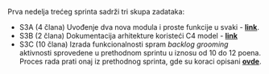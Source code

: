 Prva nedelja trećeg sprinta sadrži tri skupa zadataka:

- S3A (4 člana) Uvođenje dva nova modula i proste funkcije u svaki - **[link](https://github.com/psw-ftn/supportive-information/blob/master/s3/w1/s3a-modules.md)**.
- S3B (2 člana) Dokumentacija arhitekture koristeći C4 model - **[link](https://github.com/psw-ftn/supportive-information/blob/master/s3/w1/s3b-c4-model.md)**
- S3C (10 člana) Izrada funkcionalnosti spram *backlog grooming* aktivnosti sprovedene u prethodnom sprintu u iznosu od 10 do 12 poena. Proces rada prati onaj iz prethodnog sprinta, gde su koraci opisani **[ovde](https://github.com/psw-ftn/supportive-information/tree/master/s2/w1-w2)**. 
